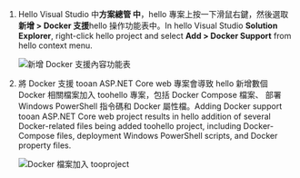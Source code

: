 1. <span data-ttu-id="bb6e6-101">Hello Visual Studio 中**方案總管 中**，hello 專案上按一下滑鼠右鍵，然後選取**新增 > Docker 支援**hello 操作功能表中。</span><span class="sxs-lookup"><span data-stu-id="bb6e6-101">In hello Visual Studio **Solution Explorer**, right-click hello project and select **Add > Docker Support** from hello context menu.</span></span>
   
    ![新增 Docker 支援內容功能表](media/vs-azure-tools-docker-add-docker-support/docker-support-context-menu.png)
2. <span data-ttu-id="bb6e6-103">將 Docker 支援 tooan ASP.NET Core web 專案會導致 hello 新增數個 Docker 相關檔案加入 toohello 專案，包括 Docker Compose 檔案、 部署 Windows PowerShell 指令碼和 Docker 屬性檔。</span><span class="sxs-lookup"><span data-stu-id="bb6e6-103">Adding Docker support tooan ASP.NET Core web project results in hello addition of several Docker-related files being added toohello project, including Docker-Compose files, deployment Windows PowerShell scripts, and Docker property files.</span></span> 
   
    ![Docker 檔案加入 tooproject](media/vs-azure-tools-docker-add-docker-support/docker-files-added.png)


